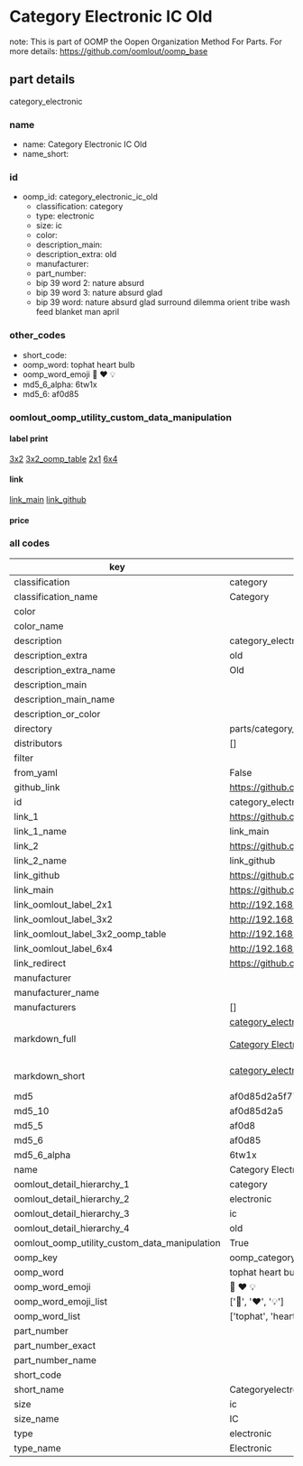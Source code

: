 # Category Electronic IC Old  

note: This is part of OOMP the Oopen Organization Method For Parts. For more details: https://github.com/oomlout/oomp_base

##  part details
  



category_electronic



### name
* name: Category Electronic IC Old
* name_short: 
### id
* oomp_id: category_electronic_ic_old
  * classification: category
  * type: electronic
  * size: ic
  * color: 
  * description_main: 
  * description_extra: old
  * manufacturer: 
  * part_number: 
  * bip 39 word 2: nature absurd
  * bip 39 word 3: nature absurd glad
  * bip 39 word: nature absurd glad surround dilemma orient tribe wash feed blanket man april

### other_codes
* short_code: 
* oomp_word: tophat heart bulb
* oomp_word_emoji :tophat: :heart: :bulb:
* md5_6_alpha: 6tw1x
* md5_6: af0d85






### oomlout_oomp_utility_custom_data_manipulation
#### label print
[3x2](http://192.168.1.245:1112/?label=oomp%206tw1x)
[3x2_oomp_table](http://192.168.1.108:1112/?label=oomp%206tw1x)
[2x1](http://192.168.1.242:1112/?label=oomp%206tw1x)
[6x4](http://192.168.1.55:1112/?label=oomp%206tw1x)    

#### link

[link_main](https://github.com/oomlout/oomlout_oomp_version_1_messy/tree/main/parts/category_electronic_ic_old) [link_github](https://github.com/oomlout/oomlout_oomp_version_1_messy/tree/main/parts/category_electronic_ic_old)                             

#### price







### all codes 
| key | value |  
| --- | --- |  
| classification | category |  
| classification_name | Category |  
| color |  |  
| color_name |  |  
| description | category_electronic |  
| description_extra | old |  
| description_extra_name | Old |  
| description_main |  |  
| description_main_name |  |  
| description_or_color |   |  
| directory | parts/category_electronic_ic_old |  
| distributors | [] |  
| filter |  |  
| from_yaml | False |  
| github_link | https://github.com/oomlout/oomlout_oomp_part_src/tree/main/parts/category_electronic_ic_old |  
| id | category_electronic_ic_old |  
| link_1 | https://github.com/oomlout/oomlout_oomp_version_1_messy/tree/main/parts/category_electronic_ic_old |  
| link_1_name | link_main |  
| link_2 | https://github.com/oomlout/oomlout_oomp_version_1_messy/tree/main/parts/category_electronic_ic_old |  
| link_2_name | link_github |  
| link_github | https://github.com/oomlout/oomlout_oomp_version_1_messy/tree/main/parts/category_electronic_ic_old |  
| link_main | https://github.com/oomlout/oomlout_oomp_version_1_messy/tree/main/parts/category_electronic_ic_old |  
| link_oomlout_label_2x1 | http://192.168.1.242:1112/?label=oomp%206tw1x |  
| link_oomlout_label_3x2 | http://192.168.1.245:1112/?label=oomp%206tw1x |  
| link_oomlout_label_3x2_oomp_table | http://192.168.1.108:1112/?label=oomp%206tw1x |  
| link_oomlout_label_6x4 | http://192.168.1.55:1112/?label=oomp%206tw1x |  
| link_redirect | https://github.com/oomlout/oomlout_oomp_version_1_messy/tree/main/parts/category_electronic_ic_old |  
| manufacturer |  |  
| manufacturer_name |  |  
| manufacturers | [] |  
| markdown_full | [category_electronic_ic_old](none)<br>[](none)<br>[Category Electronic Ic Old](none)<br><br> |  
| markdown_short | [category_electronic_ic_old](none)<br><br> |  
| md5 | af0d85d2a5f77d0a721f1da8c500449b |  
| md5_10 | af0d85d2a5 |  
| md5_5 | af0d8 |  
| md5_6 | af0d85 |  
| md5_6_alpha | 6tw1x |  
| name | Category Electronic IC Old |  
| oomlout_detail_hierarchy_1 | category |  
| oomlout_detail_hierarchy_2 | electronic |  
| oomlout_detail_hierarchy_3 | ic |  
| oomlout_detail_hierarchy_4 | old |  
| oomlout_oomp_utility_custom_data_manipulation | True |  
| oomp_key | oomp_category_electronic_ic_old |  
| oomp_word | tophat heart bulb |  
| oomp_word_emoji | :tophat: :heart: :bulb: |  
| oomp_word_emoji_list | [':tophat:', ':heart:', ':bulb:'] |  
| oomp_word_list | ['tophat', 'heart', 'bulb'] |  
| part_number |  |  
| part_number_exact |  |  
| part_number_name |  |  
| short_code |  |  
| short_name | Categoryelectronic |  
| size | ic |  
| size_name | IC |  
| type | electronic |  
| type_name | Electronic |  
